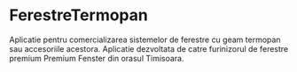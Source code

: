 # FerestreTermopan
Aplicatie pentru comercializarea sistemelor de ferestre cu geam termopan sau accesoriile acestora. Aplicatie dezvoltata de catre furinizorul de ferestre premium Premium Fenster din orasul Timisoara.

